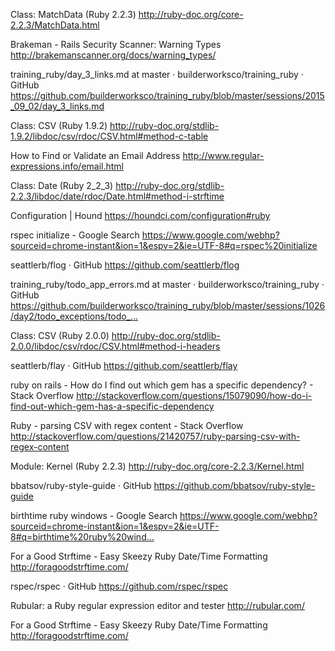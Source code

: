 Class: MatchData (Ruby 2.2.3)
http://ruby-doc.org/core-2.2.3/MatchData.html

Brakeman - Rails Security Scanner: Warning Types
http://brakemanscanner.org/docs/warning_types/

training_ruby/day_3_links.md at master · builderworksco/training_ruby · GitHub
https://github.com/builderworksco/training_ruby/blob/master/sessions/2015_09_02/day_3_links.md

Class: CSV (Ruby 1.9.2)
http://ruby-doc.org/stdlib-1.9.2/libdoc/csv/rdoc/CSV.html#method-c-table

How to Find or Validate an Email Address
http://www.regular-expressions.info/email.html

Class: Date (Ruby 2_2_3)
http://ruby-doc.org/stdlib-2.2.3/libdoc/date/rdoc/Date.html#method-i-strftime

Configuration | Hound
https://houndci.com/configuration#ruby

rspec initialize - Google Search
https://www.google.com/webhp?sourceid=chrome-instant&ion=1&espv=2&ie=UTF-8#q=rspec%20initialize

seattlerb/flog · GitHub
https://github.com/seattlerb/flog

training_ruby/todo_app_errors.md at master · builderworksco/training_ruby · GitHub
https://github.com/builderworksco/training_ruby/blob/master/sessions/1026/day2/todo_exceptions/todo_…

Class: CSV (Ruby 2.0.0)
http://ruby-doc.org/stdlib-2.0.0/libdoc/csv/rdoc/CSV.html#method-i-headers

seattlerb/flay · GitHub
https://github.com/seattlerb/flay

ruby on rails - How do I find out which gem has a specific dependency? - Stack Overflow
http://stackoverflow.com/questions/15079090/how-do-i-find-out-which-gem-has-a-specific-dependency

Ruby - parsing CSV with regex content - Stack Overflow
http://stackoverflow.com/questions/21420757/ruby-parsing-csv-with-regex-content

Module: Kernel (Ruby 2.2.3)
http://ruby-doc.org/core-2.2.3/Kernel.html

bbatsov/ruby-style-guide · GitHub
https://github.com/bbatsov/ruby-style-guide

birthtime ruby windows - Google Search
https://www.google.com/webhp?sourceid=chrome-instant&ion=1&espv=2&ie=UTF-8#q=birthtime%20ruby%20wind…

For a Good Strftime - Easy Skeezy Ruby Date/Time Formatting
http://foragoodstrftime.com/

rspec/rspec · GitHub
https://github.com/rspec/rspec

Rubular: a Ruby regular expression editor and tester
http://rubular.com/

For a Good Strftime - Easy Skeezy Ruby Date/Time Formatting
http://foragoodstrftime.com/
